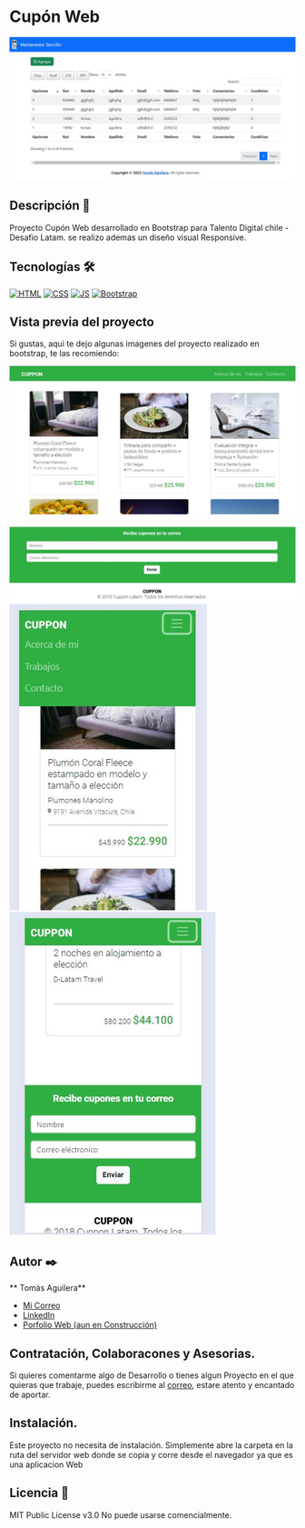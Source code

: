 # Cupón Web

![Imagen del proyecto](https://github.com/TomasAguileraCastillo/Mantenedor-Sencillo/blob/main/mantenedor/imagenes%20del%20proyecto/Captura1.JPG?raw=true)

## Descripción 📑

Proyecto Cupón Web desarrollado en Bootstrap para Talento Digital chile - Desafio Latam.
se realizo ademas un diseño visual Responsive.

## Tecnologías 🛠

[![HTML](https://img.shields.io/badge/HTML5-E34F26?style=for-the-badge&logo=html5&logoColor=white)](https://es.wikipedia.org/wiki/HTML5)
[![CSS](https://img.shields.io/badge/CSS3-1572B6?style=for-the-badge&logo=css3&logoColor=white)](https://es.wikipedia.org/wiki/CSS)
[![JS](https://img.shields.io/badge/JavaScript-F7DF1E?style=for-the-badge&logo=javascript&logoColor=black)](https://es.wikipedia.org/wiki/JavaScript)
[![Bootstrap](https://img.shields.io/badge/bootstrap-6e00ff?style=for-the-badge&logo=bootstrap&logoColor=white)](<https://es.wikipedia.org/wiki/Bootstrap_(framework)>)

## Vista previa del proyecto

Si gustas, aqui te dejo algunas imagenes del proyecto realizado en bootstrap, te las recomiendo:

![Captura del proyecto](https://raw.githubusercontent.com/TomasAguileraCastillo/Cupon_Web/cbbff300422a30de8a57932a2c43cb19050b1cc7/imagenes%20del%20proyecto/Captura.JPG)
![Captura del proyecto](https://raw.githubusercontent.com/TomasAguileraCastillo/Cupon_Web/cbbff300422a30de8a57932a2c43cb19050b1cc7/imagenes%20del%20proyecto/Captura2.JPG)
![Captura del proyecto](https://raw.githubusercontent.com/TomasAguileraCastillo/Cupon_Web/cbbff300422a30de8a57932a2c43cb19050b1cc7/imagenes%20del%20proyecto/Captura3.JPG)
![Captura del proyecto](https://raw.githubusercontent.com/TomasAguileraCastillo/Cupon_Web/cbbff300422a30de8a57932a2c43cb19050b1cc7/imagenes%20del%20proyecto/Captura4.JPG)

## Autor ✒️

** Tomás Aguilera**

- [Mi Correo](tomasaguilerac@live.cl)
- [LinkedIn](https://www.linkedin.com/in/tomásaguilera)
- [Porfolio Web (aun en Construcción)](https://tu-dominio.com/)

## Contratación, Colaboracones y Asesorias.

Si quieres comentarme algo de Desarrollo o tienes algun Proyecto en el que quieras que trabaje, puedes escribirme al [correo](tomasaguilerac@live.cl), estare atento y encantado de aportar.

## Instalación.

Este proyecto no necesita de instalación. Simplemente abre la carpeta en la ruta del servidor web donde se copia y corre desde el navegador ya que es una aplicacion Web

## Licencia 📄

MIT Public License v3.0
No puede usarse comencialmente.
